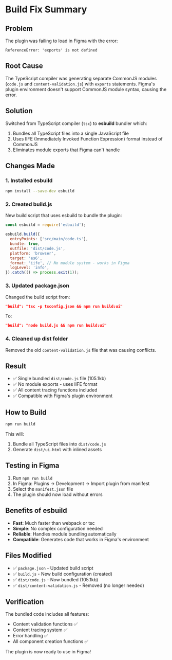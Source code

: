 # Build Fix Summary

## Problem
The plugin was failing to load in Figma with the error:
```
ReferenceError: 'exports' is not defined
```

## Root Cause
The TypeScript compiler was generating separate CommonJS modules (`code.js` and `content-validation.js`) with `exports` statements. Figma's plugin environment doesn't support CommonJS module syntax, causing the error.

## Solution
Switched from TypeScript compiler (`tsc`) to **esbuild** bundler which:
1. Bundles all TypeScript files into a single JavaScript file
2. Uses IIFE (Immediately Invoked Function Expression) format instead of CommonJS
3. Eliminates module exports that Figma can't handle

## Changes Made

### 1. Installed esbuild
```bash
npm install --save-dev esbuild
```

### 2. Created build.js
New build script that uses esbuild to bundle the plugin:
```javascript
const esbuild = require('esbuild');

esbuild.build({
  entryPoints: ['src/main/code.ts'],
  bundle: true,
  outfile: 'dist/code.js',
  platform: 'browser',
  target: 'es6',
  format: 'iife', // No module system - works in Figma
  logLevel: 'info',
}).catch(() => process.exit(1));
```

### 3. Updated package.json
Changed the build script from:
```json
"build": "tsc -p tsconfig.json && npm run build:ui"
```

To:
```json
"build": "node build.js && npm run build:ui"
```

### 4. Cleaned up dist folder
Removed the old `content-validation.js` file that was causing conflicts.

## Result
- ✅ Single bundled `dist/code.js` file (105.1kb)
- ✅ No module exports - uses IIFE format
- ✅ All content tracing functions included
- ✅ Compatible with Figma's plugin environment

## How to Build
```bash
npm run build
```

This will:
1. Bundle all TypeScript files into `dist/code.js`
2. Generate `dist/ui.html` with inlined assets

## Testing in Figma
1. Run `npm run build`
2. In Figma: Plugins → Development → Import plugin from manifest
3. Select the `manifest.json` file
4. The plugin should now load without errors

## Benefits of esbuild
- **Fast**: Much faster than webpack or tsc
- **Simple**: No complex configuration needed
- **Reliable**: Handles module bundling automatically
- **Compatible**: Generates code that works in Figma's environment

## Files Modified
- ✅ `package.json` - Updated build script
- ✅ `build.js` - New build configuration (created)
- ✅ `dist/code.js` - Now bundled (105.1kb)
- ✅ `dist/content-validation.js` - Removed (no longer needed)

## Verification
The bundled code includes all features:
- Content validation functions ✅
- Content tracing system ✅
- Error handling ✅
- All component creation functions ✅

The plugin is now ready to use in Figma!
